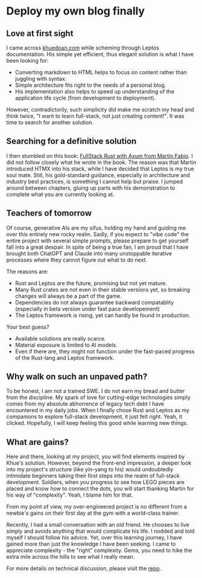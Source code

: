 # Deploy my own blog finally

## Love at first sight

I came across [khuedoan.com](https://www.khuedoan.com/) while scheming through Leptos documentation. His simple yet efficient, thus elegant solution is what I have been looking for:

- Converting markdown to HTML helps to focus on content rather than juggling with syntax.
- Simple architecture fits right to the needs of a personal blog.
- His implementation also helps to speed up understanding of the application life cycle (from development to deployment).

However, contradictorily, such simplicity did make me scratch my head and think twice, "I want to learn full-stack, not just creating content!". It was time to search for another solution.

## Searching for a definitive solution

I then stumbled on this book: [FullStack Rust with Axum from Martin Fabio](https://www.amazon.com/FullStack-Rust-Axum-Server-Rendered-High-Performance-ebook/dp/B0FM6XF8YX). I did not follow closely what he wrote in the book. The reason was that Martin introduced HTMX into his stack, while I have decided that Leptos is my true soul mate. Still, his gold-standard guidance, especially in architecture and industry best practices, is something I cannot help but praise. I jumped around between chapters, gluing up parts with his demonstration to complete what you are currently looking at.

## Teachers of tomorrow

Of course, generative AIs are my sifus, holding my hand and guiding me over this entirely new rocky realm. Sadly, if you expect to "vibe code" the entire project with several simple prompts, please prepare to get yourself fall into a great despair. In spite of being a true fan, I am proud that I have brought both ChatGPT and Claude into many unstoppable iterative processes where they cannot figure out what to do next.

The reasons are:

- Rust and Leptos are the future, promising but not yet mature.
- Many Rust crates are not even in their stable versions yet, so breaking changes will always be a part of the game.
- Dependencies do not always guarantee backward compatablity (especially in beta version under fast pace developement)
- The Leptos framework is rising, yet can hardly be found in production.

Your best guess?

- Available solutions are really scarce.
- Material exposure is limited to AI models.
- Even if there are, they might not function under the fast-paced progress of the Rust-lang and Leptos framework.

## Why walk on such an unpaved path?

To be honest, I am not a trained SWE. I do not earn my bread and butter from the discipline. My spark of love for cutting-edge technologies simply comes from my absolute abhorrence of legacy tech debt I have encountered in my daily jobs. When I finally chose Rust and Leptos as my companions to explore full-stack development, it just felt right. Yeah, it clicked. Hopefully, I will keep feeling this good while learning new things.

## What are gains?

Here and there, looking at my project, you will find elements inspired by Khue's solution. However, beyond the front-end impression, a deeper look into my project's structure (like yin-yang to his) would undoubtedly intimidate beginners taking their first steps into the realm of full-stack development. Soldiers, when you progress to see how LEGO pieces are placed and know how to connect the dots, you will start thanking Martin for his way of "complexity". Yeah, I blame him for that.

From my point of view, my over-engineered project is no different from a newbie's gains on their first day at the gym with a world-class trainer.

Recently, I had a small conversation with an old friend. He chooses to live simply and avoids anything that would complicate his life. I nodded and told myself I should follow his advice. Yet, over this learning journey, I have gained more than just the knowledge I have been seeking. I came to appreciate complexity - the "right" complexity. Gems, you need to hike the extra mile across the hills to see what I really mean.

For more details on technical discussion, please visit the [repo](https://github.com/hnlearndev/blog).
